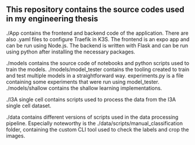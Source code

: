 ## This repository contains the source codes used in my engineering thesis

./App contains the frontend and backend code of the application. There are also .yaml files to configure Traefik in K3S. The frontend is an expo app and can be run using Node.js. The backend is written with Flask and can be run using python after installing the necessary packages.

./models contains the source code of notebooks and python scripts used to train the models. ./models/model_tester contains the tooling created to train and test multiple models in a straightforward way. experiments.py is a file containing some experiments that were run using model_tester. ./models/shallow contains the shallow learning implementations.

./I3A single cell contains scripts used to process the data from the I3A single cell dataset.

./data contains different versions of scripts used in the data processing pipeline. Especially noteworthy is the ./data/scripts/manual_classification folder, containing the custom CLI tool used to check the labels and crop the images.
